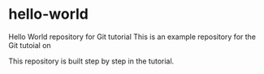 # hello-world
Hello World repository for Git tutorial
This is an example repository for the Git tutoial on

This repository is built step by step in the tutorial.
